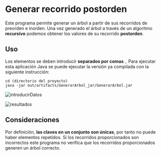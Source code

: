 # Generar recorrido postorden
Este programa permite generar un árbol a partir de sus recorridos de preorden 
e inorden. Una vez generado el árbol a través de un algoritmo **recursivo** 
podemos obtener los valores de su recorrido **postorden**.

## Uso
Los elementos se deben introducir **separados por comas** `,` Para ejecutar esta
aplicación Java se puede ejecutar la versión ya compilada con la
siguiente instrucción:
```
cd (directorio del proyecto)
java -jar out/artifacts/GenerarArbol_jar/GenerarArbol.jar  
``` 
![introducirDatos](/home/toni/IdeaProjects/generar-arbol/pictures/introducirDatos.png)

![resultados](/home/toni/IdeaProjects/generar-arbol/pictures/resultados.png)


## Consideraciones
Por definición, **las claves en un conjunto son únicas**, por tanto no puede haber
elementos repetidos. Si los recorridos proporcionados son incorrectos este
programa no verifica que los recorridos proporcionados generen un árbol correcto.
